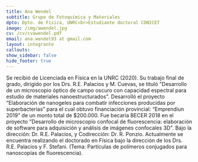 ```yaml
---
title: Ana Wendel
subtitle: Grupo de Fotoquímica y Materiales
dpto: Dpto. de Física, UNRC<br>Estudiante doctoral CONICET
image: /img/awendel.jpg
cv: /cv/cvawendel.pdf
email: ana.wendel93 at gmail.com
layout: integrante
callouts:
show_sidebar: false
hide_footer: true
---
```


Se recibió de Licenciada en Física en la UNRC (2020). Su trabajo final de grado, dirigido por los Drs. R.E. Palacios y M. Cuevas, se tituló "Desarrollo de un microscopio óptico de campo oscuro con capacidad espectral para estudio de materiales nanoestructurados". 
Desarrolló el proyecto “Elaboración de nanogeles para combatir infecciones producidas por  superbacterias” para el cual obtuvo financiación provincial: “Emprendiun 2019” de un monto total de $200.000. Fue becaria BECER 2018 en el proyecto "Desarrollo de microscopio confocal de fluorescencia: elaboración de software para adquisición y análisis de imágenes confocales 3D". Bajo la dirección: Dr. R.E. Palacios, y Codirección: Dr. R. Ponzio. 
Actualmente se encuentra realizando el doctorado en Física bajo la dirección de los Drs. R.E. Palacios y F. Stefani. (Tema: Partículas de polímeros conjugados para nanoscopías de fluorescencia). 


